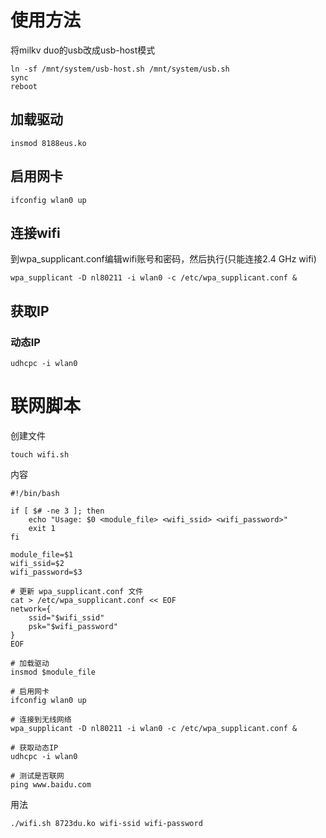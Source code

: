 # 使用方法
将milkv duo的usb改成usb-host模式
```
ln -sf /mnt/system/usb-host.sh /mnt/system/usb.sh
sync
reboot
```

## 加载驱动
```
insmod 8188eus.ko
```

## 启用网卡
```
ifconfig wlan0 up
```

## 连接wifi
到wpa_supplicant.conf编辑wifi账号和密码，然后执行(只能连接2.4 GHz wifi)
```
wpa_supplicant -D nl80211 -i wlan0 -c /etc/wpa_supplicant.conf &
```

## 获取IP
### 动态IP
```
udhcpc -i wlan0
```

# 联网脚本
创建文件
```
touch wifi.sh
```

内容
```
#!/bin/bash

if [ $# -ne 3 ]; then
    echo "Usage: $0 <module_file> <wifi_ssid> <wifi_password>"
    exit 1
fi

module_file=$1
wifi_ssid=$2
wifi_password=$3

# 更新 wpa_supplicant.conf 文件
cat > /etc/wpa_supplicant.conf << EOF
network={
    ssid="$wifi_ssid"
    psk="$wifi_password"
}
EOF

# 加载驱动
insmod $module_file

# 启用网卡
ifconfig wlan0 up

# 连接到无线网络
wpa_supplicant -D nl80211 -i wlan0 -c /etc/wpa_supplicant.conf &

# 获取动态IP
udhcpc -i wlan0

# 测试是否联网
ping www.baidu.com
```

用法
```
./wifi.sh 8723du.ko wifi-ssid wifi-password
```